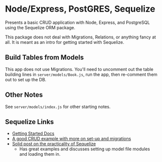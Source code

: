 # Node/Express, PostGRES, Sequelize

Presents a basic CRUD application with Node, Express, and PostgreSQL using the Sequelize ORM package.

This package does not deal with Migrations, Relations, or anything fancy at all. It is meant as an intro for getting started with Sequelize.

## Build Tables from Models

This app does not use Migrations. You'll need to uncomment out the table building lines in `server/models/Book.js`, run the app, then re-comment them out to set up the DB.

## Other Notes

See `server/models/index.js` for other starting notes.

## Sequelize Links
- [Getting Started Docs](http://docs.sequelizejs.com/en/v3/docs/getting-started/)
- [A good CRUD example with more on set-up and migrations](http://mherman.org/blog/2015/10/22/node-postgres-sequelize/#.WO_S0hLyvMU)
- [Solid post on the practicality of Sequelize](https://dzone.com/articles/sequelize-javascript-orm)
  - Has great examples and discusses setting up model file modules and loading them in.
